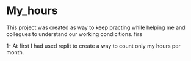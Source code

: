# My_hours
This project was created as way to keep practing while helping me and collegues to understand our working condicitions.  firs

1- At first I had used replit to create a way to count only my hours per month. 

